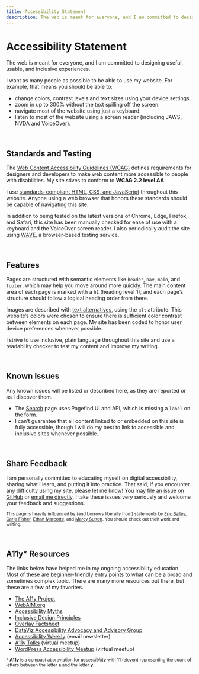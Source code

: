 ```yaml
---
title: Accessibility Statement
description: The web is meant for everyone, and I am committed to designing useful, usable, and inclusive experiences.
---
```


# Accessibility Statement

The web is meant for everyone, and I am committed to designing useful, usable, and inclusive experiences.

I want as many people as possible to be able to use my website. For example, that means you should be able to:

- change colors, contrast levels and text sizes using your device settings.
- zoom in up to 300% without the text spilling off the screen.
- navigate most of the website using just a keyboard.
- listen to most of the website using a screen reader (including JAWS, NVDA and VoiceOver).

&nbsp;

## Standards and Testing

The [Web Content Accessibility Guidelines (WCAG)](https://www.w3.org/WAI/standards-guidelines/wcag/) defines requirements for designers and developers to make web content more accessible to people with disabilities. My site stives to conform to **WCAG 2.2 level&nbsp;AA**.

I use [standards-compliant HTML, CSS, and JavaScript](https://www.w3.org/standards/) throughout this website. Anyone using a web browser that honors these standards should be capable of navigating this&nbsp;site.

In addition to being tested on the latest versions of Chrome, Edge, Firefox, and Safari, this site has been manually checked for ease of use with a keyboard and the VoiceOver screen reader. I also periodically audit the site using [WAVE](https://wave.webaim.org/), a browser-based testing service.

&nbsp;

## Features

Pages are structured with semantic elements like <code>header</code>, <code>nav</code>, <code>main</code>, and <code>footer</code>, which may help you move around more quickly. The main content area of each page is marked with a <code>h1</code> (heading level 1), and each page’s structure should follow a logical heading order from there.

Images are described with [text alternatives](https://www.a11yproject.com/posts/alt-text/), using the <code>alt</code> attribute. This website’s colors were chosen to ensure there is sufficient color contrast between elements on each page. My site has been coded to honor user device preferences whenever possible.

I strive to use inclusive, plain language throughout this site and use a readability checker to test my content and improve my writing.

&nbsp;

## Known Issues

Any known issues will be listed or described here, as they are reported or as I discover&nbsp;them.

- The [Search](/search.html) page uses Pagefind UI and API, which is missing a <code>label</code> on the form.
- I can’t guarantee that all content linked to or embedded on this site is fully accessible, though I will do my best to link to accessible and inclusive sites whenever possible.

&nbsp;

## Share Feedback

I am personally committed to educating myself on digital accessibility, sharing what I learn, and putting it into practice. That said, if you encounter any difficulty using my site, please let me know! You may [file an issue on GitHub](https://github.com/nsmsn/dotcom/issues) or <a href="mailto:nick@nicksimson.com">email me directly</a>. I take these issues very seriously and welcome your feedback and suggestions.

<small>This page is heavily influenced by (and borrows liberally from) statements by <a href="https://ericwbailey.website/accessibility-statement/">Eric Bailey</a>, <a href="https://cariefisher.com/accessibility/">Carie Fisher</a>, <a href="https://ethanmarcotte.com/accessibility/">Ethan Marcotte</a>, and <a href="https://marcysutton.com/accessibility/">Marcy Sutton</a>. You should check out their work and writing.</small>

&nbsp;

## A11y* Resources

The links below have helped me in my ongoing accessibility education. Most of these are beginner-friendly entry points to what can be a broad and sometimes complex topic. There are many more resources out there, but these are a few of my favorites.

- [The A11y Project](https://www.a11yproject.com/)
- [WebAIM.org](https://webaim.org/)
- [Accessibility Myths](https://a11ymyths.com/)
- [Inclusive Design Principles](https://inclusivedesignprinciples.org/)
- [Overlay Factsheet](https://overlayfactsheet.com/)
- [DataViz Accessibility Advocacy and Advisory Group](https://github.com/dataviza11y/Why-We-Exist)
- [Accessibility Weekly](https://a11yweekly.com/) (email newsletter)
- [A11y Talks](https://a11ytalks.com/) (virtual meetup)
- [WordPress Accessibility Meetup](https://equalizedigital.com/wordpress-accessibility-meetup/) (virtual meetup)

<small>* <strong>A11y</strong> is a compact abbreviation for <em>accessibility</em> with <strong>11</strong> (eleven) representing the count of letters between the letter <strong>a</strong> and the letter <strong>y</strong>.</small>